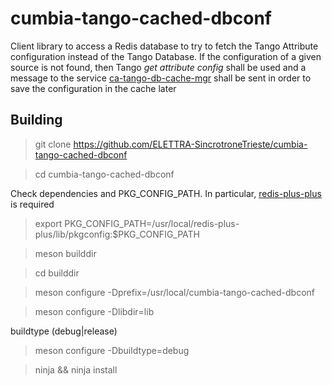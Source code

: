 # cumbia-tango-cached-dbconf

Client library to access a Redis database to try to fetch the Tango Attribute configuration instead of the Tango Database.
If the configuration of a given source is not found, then Tango *get attribute config* shall be used and a message to the
service [ca-tango-db-cache-mgr](https://gitlab.elettra.eu/puma/server/ca-tango-db-cache-mgr) shall be sent in order to save
the configuration in the cache later


## Building

> git clone https://github.com/ELETTRA-SincrotroneTrieste/cumbia-tango-cached-dbconf

> cd cumbia-tango-cached-dbconf

Check dependencies and PKG_CONFIG_PATH. In particular, [redis-plus-plus](https://github.com/sewenew/redis-plus-plus) is required

> export PKG_CONFIG_PATH=/usr/local/redis-plus-plus/lib/pkgconfig:$PKG_CONFIG_PATH

> meson builddir

> cd builddir

> meson configure -Dprefix=/usr/local/cumbia-tango-cached-dbconf

> meson configure -Dlibdir=lib

buildtype (debug|release)

> meson configure -Dbuildtype=debug

> ninja && ninja install
